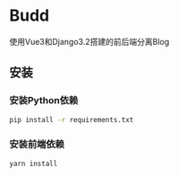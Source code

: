 # Budd

使用Vue3和Django3.2搭建的前后端分离Blog

## 安装

### 安装Python依赖

```bash
pip install -r requirements.txt
```

### 安装前端依赖

```bash
yarn install
```
